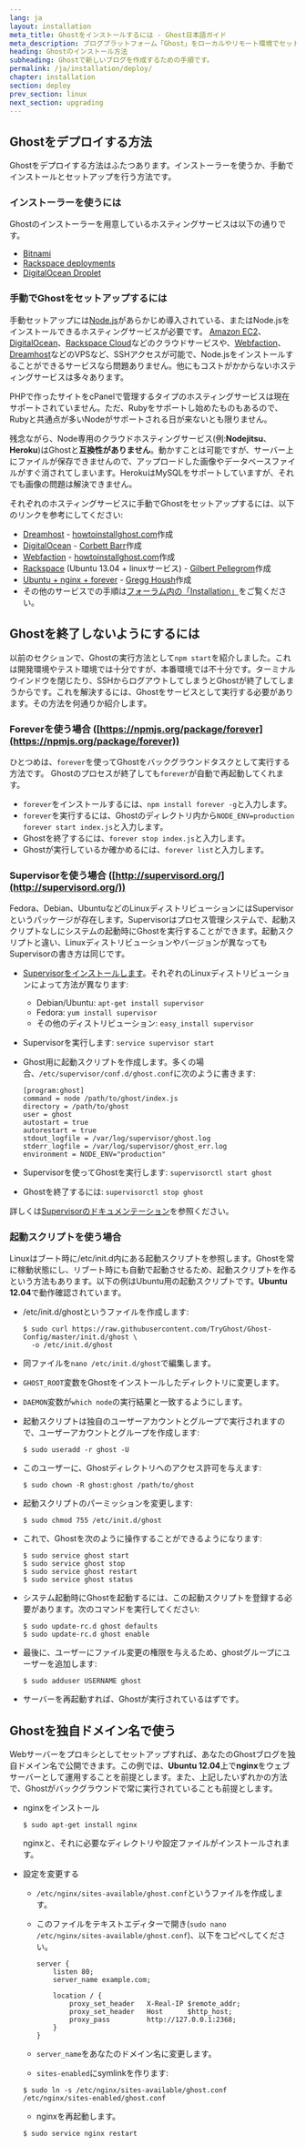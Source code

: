 ```yaml
---
lang: ja
layout: installation
meta_title: Ghostをインストールするには - Ghost日本語ガイド
meta_description: ブログプラットフォーム「Ghost」をローカルやリモート環境でセットアップするための手順です。
heading: Ghostのインストール方法
subheading: Ghostで新しいブログを作成するための手順です。
permalink: /ja/installation/deploy/
chapter: installation
section: deploy
prev_section: linux
next_section: upgrading
---
```


## Ghostをデプロイする方法 <a id="deploy"></a>

Ghostをデプロイする方法はふたつあります。インストーラーを使うか、手動でインストールとセットアップを行う方法です。

### インストーラーを使うには

Ghostのインストーラーを用意しているホスティングサービスは以下の通りです。

*   [Bitnami](http://wiki.bitnami.com/Applications/BitNami_Ghost)
*   [Rackspace deployments](http://developer.rackspace.com/blog/launch-ghost-with-rackspace-deployments.html)
*   [DigitalOcean Droplet](https://www.digitalocean.com/community/articles/how-to-use-the-digitalocean-ghost-application)

### 手動でGhostをセットアップするには

手動セットアップには[Node.js](http://nodejs.org)があらかじめ導入されている、またはNode.jsをインストールできるホスティングサービスが必要です。
    [Amazon EC2](http://aws.amazon.com/ec2/)、[DigitalOcean](http://www.digitalocean.com)、[Rackspace Cloud](http://www.rackspace.com/cloud/)などのクラウドサービスや、[Webfaction](https://www.webfaction.com/)、[Dreamhost](http://www.dreamhost.com/servers/vps/)などのVPSなど、SSHアクセスが可能で、Node.jsをインストールすることができるサービスなら問題ありません。他にもコストがかからないホスティングサービスは多々あります。

PHPで作ったサイトをcPanelで管理するタイプのホスティングサービスは現在サポートされていません。ただ、Rubyをサポートし始めたものもあるので、Rubyと共通点が多いNodeがサポートされる日が来ないとも限りません。

残念ながら、Node専用のクラウドホスティングサービス(例:**Nodejitsu**、**Heroku**)はGhostと**互換性がありません**。動かすことは可能ですが、サーバー上にファイルが保存できませんので、アップロードした画像やデータベースファイルがすぐ消されてしまいます。HerokuはMySQLをサポートしていますが、それでも画像の問題は解決できません。

それぞれのホスティングサービスに手動でGhostをセットアップするには、以下のリンクを参考にしてください:

*   [Dreamhost](http://www.howtoinstallghost.com/how-to-install-ghost-on-dreamhost/) - [howtoinstallghost.com](http://howtoinstallghost.com)作成
*   [DigitalOcean](http://ghosted.co/install-ghost-digitalocean/) - [Corbett Barr](http://ghosted.co)作成
*   [Webfaction](http://www.howtoinstallghost.com/how-to-install-ghost-on-webfaction-hosting/) - [howtoinstallghost.com](http://howtoinstallghost.com)作成
*   [Rackspace](http://ghost.pellegrom.me/installing-ghost-on-ubuntu/) (Ubuntu 13.04 + linuxサービス) - [Gilbert Pellegrom](http://ghost.pellegrom.me/)作成
*   [Ubuntu + nginx + forever](http://0v.org/installing-ghost-on-ubuntu-nginx-and-mysql/) - [Gregg Housh](http://0v.org/)作成
*   その他のサービスでの手順は[フォーラム内の「Installation」](https://en.ghost.org/forum/installation)をご覧ください。

## Ghostを終了しないようにするには

以前のセクションで、Ghostの実行方法として`npm start`を紹介しました。これは開発環境やテスト環境では十分ですが、本番環境では不十分です。ターミナルウインドウを閉じたり、SSHからログアウトしてしまうとGhostが終了してしまうからです。これを解決するには、Ghostをサービスとして実行する必要があります。その方法を何通りか紹介します。


### Foreverを使う場合 ([https://npmjs.org/package/forever](https://npmjs.org/package/forever))

ひとつめは、`forever`を使ってGhostをバックグラウンドタスクとして実行する方法です。 Ghostのプロセスが終了しても`forever`が自動で再起動してくれます。

*   `forever`をインストールするには、`npm install forever -g`と入力します。
*   `forever`を実行するには、Ghostのディレクトリ内から`NODE_ENV=production forever start index.js`と入力します。
*   Ghostを終了するには、`forever stop index.js`と入力します。
*   Ghostが実行しているか確かめるには、`forever list`と入力します。

### Supervisorを使う場合 ([http://supervisord.org/](http://supervisord.org/))

Fedora、Debian、UbuntuなどのLinuxディストリビューションにはSupervisorというパッケージが存在します。Supervisorはプロセス管理システムで、起動スクリプトなしにシステムの起動時にGhostを実行することができます。起動スクリプトと違い、Linuxディストリビューションやバージョンが異なってもSupervisorの書き方は同じです。

*   [Supervisorをインストールします](http://supervisord.org/installing.html)。それぞれのLinuxディストリビューションによって方法が異なります:
    *   Debian/Ubuntu: `apt-get install supervisor`
    *   Fedora: `yum install supervisor`
    *   その他のディストリビューション: `easy_install supervisor`
*   Supervisorを実行します: `service supervisor start`
*   Ghost用に起動スクリプトを作成します。多くの場合、`/etc/supervisor/conf.d/ghost.conf`に次のように書きます:

    ```
    [program:ghost]
    command = node /path/to/ghost/index.js
    directory = /path/to/ghost
    user = ghost
    autostart = true
    autorestart = true
    stdout_logfile = /var/log/supervisor/ghost.log
    stderr_logfile = /var/log/supervisor/ghost_err.log
    environment = NODE_ENV="production"
    ```

*   Supervisorを使ってGhostを実行します: `supervisorctl start ghost`
*   Ghostを終了するには: `supervisorctl stop ghost`

詳しくは[Supervisorのドキュメンテーション](http://supervisord.org)を参照ください。

### 起動スクリプトを使う場合

Linuxはブート時に/etc/init.d内にある起動スクリプトを参照します。Ghostを常に稼動状態にし、リブート時にも自動で起動させるため、起動スクリプトを作るという方法もあります。以下の例はUbuntu用の起動スクリプトです。**Ubuntu 12.04**で動作確認されています。

*   /etc/init.d/ghostというファイルを作成します:

    ```
    $ sudo curl https://raw.githubusercontent.com/TryGhost/Ghost-Config/master/init.d/ghost \
      -o /etc/init.d/ghost
    ```

*   同ファイルを`nano /etc/init.d/ghost`で編集します。
*   `GHOST_ROOT`変数をGhostをインストールしたディレクトリに変更します。
*   `DAEMON`変数が`which node`の実行結果と一致するようにします。
*   起動スクリプトは独自のユーザーアカウントとグループで実行されますので、ユーザーアカウントとグループを作成します:

    ```
    $ sudo useradd -r ghost -U
    ```

*   このユーザーに、Ghostディレクトリへのアクセス許可を与えます:

    ```
    $ sudo chown -R ghost:ghost /path/to/ghost
    ```

*   起動スクリプトのパーミッションを変更します:

    ```
    $ sudo chmod 755 /etc/init.d/ghost
    ```

*   これで、Ghostを次のように操作することができるようになります:

    ```
    $ sudo service ghost start
    $ sudo service ghost stop
    $ sudo service ghost restart
    $ sudo service ghost status
    ```

*   システム起動時にGhostを起動するには、この起動スクリプトを登録する必要があります。次のコマンドを実行してください:

    ```
    $ sudo update-rc.d ghost defaults
    $ sudo update-rc.d ghost enable
    ```

*   最後に、ユーザーにファイル変更の権限を与えるため、ghostグループにユーザーを追加します:

    ```
    $ sudo adduser USERNAME ghost
    ```

*   サーバーを再起動すれば、Ghostが実行されているはずです。


## Ghostを独自ドメイン名で使う

Webサーバーをプロキシとしてセットアップすれば、あなたのGhostブログを独自ドメイン名で公開できます。この例では、**Ubuntu 12.04**上で**nginx**をウェブサーバーとして運用することを前提とします。また、上記したいずれかの方法で、Ghostがバックグラウンドで常に実行されていることも前提とします。

*   nginxをインストール

    ```
    $ sudo apt-get install nginx
    ```
    <span class="note">nginxと、それに必要なディレクトリや設定ファイルがインストールされます。</span>

*   設定を変更する

    *   `/etc/nginx/sites-available/ghost.conf`というファイルを作成します。
    *   このファイルをテキストエディターで開き(`sudo nano /etc/nginx/sites-available/ghost.conf`)、以下をコピペしてください。

        ```
        server {
            listen 80;
            server_name example.com;

            location / {
                proxy_set_header   X-Real-IP $remote_addr;
                proxy_set_header   Host      $http_host;
                proxy_pass         http://127.0.0.1:2368;
            }
        }

        ```

    *   `server_name`をあなたのドメイン名に変更します。
    *   `sites-enabled`にsymlinkを作ります:

    ```
    $ sudo ln -s /etc/nginx/sites-available/ghost.conf /etc/nginx/sites-enabled/ghost.conf
    ```

    *   nginxを再起動します。

    ```
    $ sudo service nginx restart
    ```
